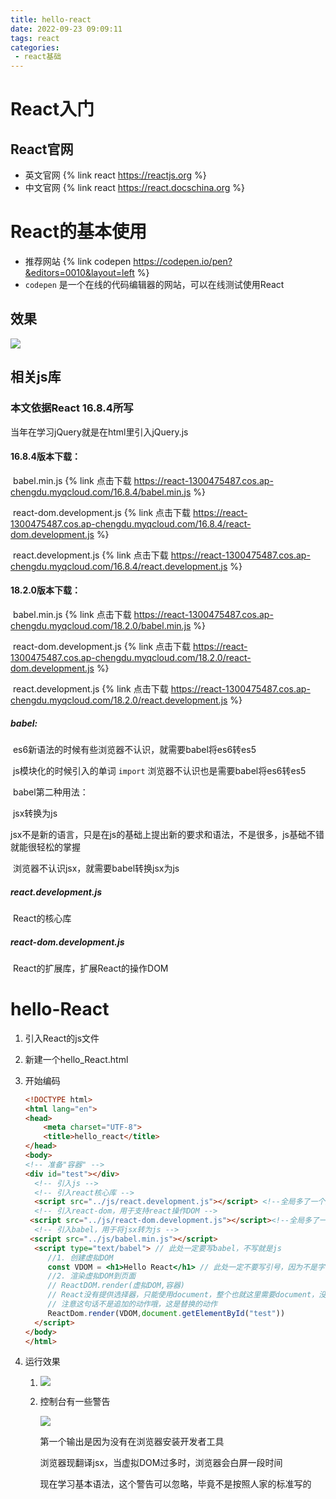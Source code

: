 ```yaml
---
title: hello-react
date: 2022-09-23 09:09:11
tags: react
categories: 	
 - react基础
---
```


# React入门

## React官网

- 英文官网 {% link react https://reactjs.org %}
- 中文官网 {% link react https://react.docschina.org %}

# React的基本使用

- 推荐网站 {% link codepen https://codepen.io/pen?&editors=0010&layout=left %}
- `codepen` 是一个在线的代码编辑器的网站，可以在线测试使用React

## 效果

![](https://react-1300475487.cos.ap-chengdu.myqcloud.com/react效果.png)

## 相关js库

### 	本文依据React 16.8.4所写

当年在学习jQuery就是在html里引入jQuery.js



####  	16.8.4版本下载：

​			babel.min.js {% link 点击下载 https://react-1300475487.cos.ap-chengdu.myqcloud.com/16.8.4/babel.min.js %}

​			react-dom.development.js {% link 点击下载 https://react-1300475487.cos.ap-chengdu.myqcloud.com/16.8.4/react-dom.development.js %}

​			react.development.js {% link 点击下载 https://react-1300475487.cos.ap-chengdu.myqcloud.com/16.8.4/react.development.js %}

#### 	18.2.0版本下载：

​		babel.min.js {% link 点击下载 https://react-1300475487.cos.ap-chengdu.myqcloud.com/18.2.0/babel.min.js %}

​		react-dom.development.js {% link 点击下载 https://react-1300475487.cos.ap-chengdu.myqcloud.com/18.2.0/react-dom.development.js %}

​		react.development.js {% link 点击下载 https://react-1300475487.cos.ap-chengdu.myqcloud.com/18.2.0/react.development.js %}

##### babel:

​	es6新语法的时候有些浏览器不认识，就需要babel将es6转es5

​	js模块化的时候引入的单词 `import` 浏览器不认识也是需要babel将es6转es5

​	babel第二种用法：

​		jsx转换为js

​		jsx不是新的语言，只是在js的基础上提出新的要求和语法，不是很多，js基础不错就能很轻松的掌握

​		浏览器不认识jsx，就需要babel转换jsx为js

##### react.development.js

​	React的核心库

##### react-dom.development.js

​	React的扩展库，扩展React的操作DOM



# hello-React

1. 引入React的js文件

2. 新建一个hello_React.html

3. 开始编码

   ```html
   <!DOCTYPE html>
   <html lang="en">
   <head>
       <meta charset="UTF-8">
       <title>hello_react</title>
   </head>
   <body>
   <!-- 准备"容器" -->
   <div id="test"></div>	
     <!-- 引入js -->
     <!-- 引入react核心库 -->
     <script src="../js/react.development.js"></script> <!--全局多了一个对象 React -->
     <!-- 引入react-dom，用于支持react操作DOM -->
   	<script src="../js/react-dom.development.js"></script><!--全局多了一个对象 ReactDOM -->
     <!-- 引入babel，用于将jsx转为js -->
   	<script src="../js/babel.min.js"></script>
     <script type="text/babel"> // 此处一定要写babel，不写就是js
     	//1. 创建虚拟DOM
     	const VDOM = <h1>Hello React</h1> // 此处一定不要写引号，因为不是字符串
     	//2. 渲染虚拟DOM到页面
     	// ReactDOM.render(虚拟DOM,容器)
     	// React没有提供选择器，只能使用document，整个也就这里需要document，没有这个写不下去
     	// 注意这句话不是追加的动作哦，这是替换的动作
     	ReactDom.render(VDOM,document.getElementById("test"))
     </script>
   </body>
   </html>
   ```

4. 运行效果

   1. ![](https://react-1300475487.cos.ap-chengdu.myqcloud.com/react效果.png)

   2. 控制台有一些警告

      ![](https://react-1300475487.cos.ap-chengdu.myqcloud.com/warn.png)

      第一个输出是因为没有在浏览器安装开发者工具

      浏览器现翻译jsx，当虚拟DOM过多时，浏览器会白屏一段时间

      现在学习基本语法，这个警告可以忽略，毕竟不是按照人家的标准写的
      
      

